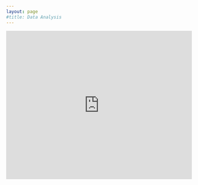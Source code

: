 ```yaml
---
layout: page
#title: Data Analysis
---
```



<style>.embed-container {position: relative; padding-bottom: 80%; height: 0; max-width: 100%;} .embed-container iframe, .embed-container object, .embed-container iframe{position: absolute; top: 0; left: 0; width: 100%; height: 100%;} small{position: absolute; z-index: 40; bottom: 0; margin-bottom: -15px;}</style><div class="embed-container"><iframe width="500" height="600" frameborder="0" scrolling="no" marginheight="0" marginwidth="0" title="COVID-19" src="https://www.arcgis.com/home/webmap/viewer.html?webmap=761b17cd96e54df38eb772f6a2b40b21git"></iframe></div>
